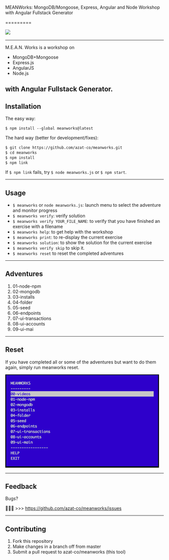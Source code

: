 MEANWorks: MongoDB/Mongoose, Express, Angular and Node Workshop with Angular Fullstack Generator

=========

![](https://raw.githubusercontent.com/azat-co/meanworks/master/slides/images/screen.png)

---

M.E.A.N. Works is a workshop on

* MongoDB+Mongoose
* Express.js
* AngularJS
* Node.js

with Angular Fullstack Generator.
---

## Installation

The easy way:

```
$ npm install --global meanworks@latest
```

The hard way (better for development/fixes):

```
$ git clone https://github.com/azat-co/meanworks.git
$ cd meanworks
$ npm install
$ npm link
```

If `$ npm link` fails, try `$ node meanworks.js` or `$ npm start`.

---

## Usage

* `$ meanworks` or `node meanworks.js`: launch menu to select the adventure and monitor progress
* `$ meanworks verify`: verify solution
* `$ meanworks verify YOUR_FILE_NAME`: to verify that you have finished an exercise with a filename
* `$ meanworks help`: to get help with the workshop
* `$ meanworks print`: to re-display the current exercise
* `$ meanworks solution`: to show the solution for the current exercise
* `$ meanworks verify skip` to skip it.
* `$ meanworks reset` to reset the completed adventures

---

## Adventures

1. 01-node-npm
1. 02-mongodb
1. 03-installs
1. 04-folder
1. 05-seed
1. 06-endpoints
1. 07-ui-transactions
1. 08-ui-accounts
1. 09-ui-mai


---

## Reset

If you have completed all or some of the adventures but want to do them again, simply run meanworks reset.

![](reset.png)

---

## Feedback

Bugs?

:bug::bug::bug: >>> https://github.com/azat-co/meanworks/issues

---

## Contributing

1. Fork this repository
1. Make changes in a branch off from master
1. Submit a pull request to azat-co/meanworks (this tool)
